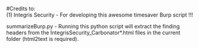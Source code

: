 #Credits to:  
(1) Integris Security - For developing this awesome timesaver Burp script !!!

summarizeBurp.py  - Running this python script will extract the finding headers from the IntegrisSecurity_Carbonator*.html files in the current folder (html2text is required).  



